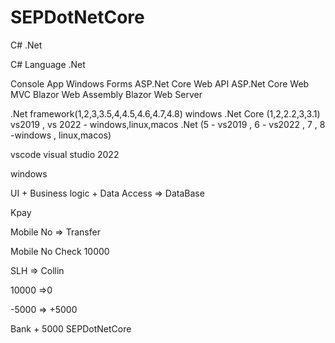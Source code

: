 # SEPDotNetCore

C# .Net

C# Language
.Net

Console App
Windows Forms
ASP.Net Core Web API
ASP.Net Core Web MVC
Blazor Web Assembly
Blazor Web Server

.Net framework(1,2,3,3.5,4,4.5,4.6,4.7,4.8) windows
.Net Core (1,2,2.2,3,3.1) vs2019 , vs 2022 - windows,linux,macos
.Net (5 - vs2019 , 6 - vs2022 , 7 , 8 -windows , linux,macos)

vscode
visual studio 2022

windows

UI + Business logic + Data Access => DataBase

Kpay

Mobile No => Transfer

Mobile No Check
10000

SLH => Collin

10000 =>0 

-5000 => +5000

Bank + 5000
SEPDotNetCore